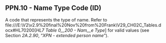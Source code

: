 ## PPN.10 - Name Type Code (ID)

A code that represents the type of name. Refer to file:///E:\V2\v2.9%20final%20Nov%20from%20Frank\V29_CH02C_Tables.docx#HL70200[_HL7 Table 0__200 - Nam__e Type_] for valid values (see Section _2A.2.90_, “_XPN - extended person name_”).
